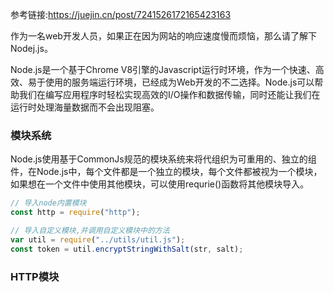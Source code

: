 参考链接:https://juejin.cn/post/7241526172165423163

作为一名web开发人员，如果正在因为网站的响应速度慢而烦恼，那么请了解下Nodej.js。

Node.js是一个基于Chrome V8引擎的Javascript运行时环境，作为一个快速、高效、易于使用的服务端运行环境，已经成为Web开发的不二选择。Node.js可以帮助我们在编写应用程序时轻松实现高效的I/O操作和数据传输，同时还能让我们在运行时处理海量数据而不会出现阻塞。

### 模块系统

Node.js使用基于CommonJs规范的模块系统来将代组织为可重用的、独立的组件，在Node.js中，每个文件都是一个独立的模块，每个文件都被视为一个模块，如果想在一个文件中使用其他模块，可以使用requrie()函数将其他模块导入。

```js
// 导入node内置模块
const http = require("http");

// 导入自定义模块,并调用自定义模块中的方法
var util = require("../utils/util.js");
const token = util.encryptStringWithSalt(str, salt);
```

### HTTP模块